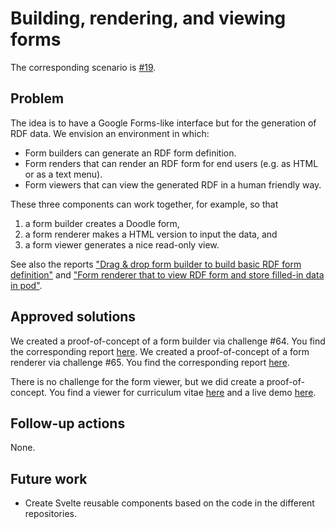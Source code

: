 <!--
Fill in the WebIDs of the people below.
Leave this in comments!
It's possible to have multiple people per role.

Challenge/scenario creator:
  - https://patrickhochstenbach.net/profile/card#me
Solution creator:
  - https://patrickhochstenbach.net/profile/card#me
Report writer:
  - https://pieterheyvaert.com/#me
-->

# Building, rendering, and viewing forms

The corresponding scenario is [#19](https://github.com/SolidLabResearch/Challenges/issues/19).

## Problem

The idea is to have a Google Forms-like interface but for the generation of RDF data.
We envision an environment in which:

- Form builders can generate an RDF form definition.
- Form renders that can render an RDF form for end users (e.g. as HTML or as a text menu).
- Form viewers that can view the generated RDF in a human friendly way.

These three components can work together, for example, so that

1. a form builder creates a Doodle form,
2. a form renderer makes a HTML version to input the data, and
3. a form viewer generates a nice read-only view.

See also the reports ["Drag & drop form builder to build basic RDF form definition"](./drag-drop-form-builder-to-build-basic-rdf-form-definition.md)
and ["Form renderer that to view RDF form and store filled-in data in pod"](./form-renderer-to-view-form-store-data.md).

## Approved solutions
<!--
Provide information about the approved solution:
names of tools/libraries created, repos, and so on.
-->

We created a proof-of-concept of a form builder via challenge #64.
You find the corresponding report [here](./drag-drop-form-builder-to-build-basic-rdf-form-definition.md).
We created a proof-of-concept of a form renderer via challenge #65.
You find the corresponding report [here](./form-renderer-to-view-form-store-data.md).

There is no challenge for the form viewer,
but we did create a proof-of-concept.
You find a viewer for curriculum vitae [here](https://github.com/phochste/CVViewer)
and a live demo [here](https://patrickhochstenbach.net/cv.html).

## Follow-up actions

None.

## Future work

- Create Svelte reusable components based on the code in the different repositories.
